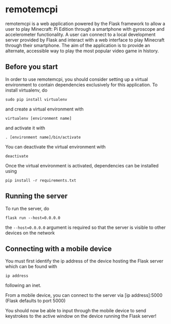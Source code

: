 # remotemcpi

remotemcpi is a web application powered by the Flask framework to allow a user to play Minecraft: Pi Edition through a smartphone with gyroscope and accelerometer functionality. A user can connect to a local development server provided by Flask and interact with a web interface to play Minecraft through their smartphone. The aim of the application is to provide an alternate, accessible way to play the most popular video game in history.

## Before you start
In order to use remotemcpi, you should consider setting up a virtual environment to contain dependencies exclusively for this application. To install virtualenv, do

```sudo pip install virtualenv```

and create a virtual environment with

```virtualenv [environment name]```

and activate it with 

```. [environment name]/bin/activate```

You can deactivate the virtual environment with

```deactivate```

Once the virtual environment is activated, dependencies can be installed using 

```pip install -r requirements.txt```

## Running the server
To run the server, do

```export FLASK_APP="test.py"
flask run --host=0.0.0.0
```
the ```--host=0.0.0.0``` argument is required so that the server is visible to other devices on the network
 
## Connecting with a mobile device
You must first identify the ip address of the device hosting the Flask server which can be found with
 
```ip address```
 
following an inet.
 
From a mobile device, you can connect to the server via [ip address]:5000 (Flask defaults to port 5000)

You should now be able to input through the mobile device to send keystrokes to the active window on the device running the Flask server!
 
 

 
 

